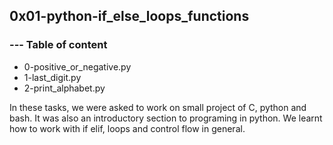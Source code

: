 ## 0x01-python-if_else_loops_functions
### --- Table of content
* 0-positive_or_negative.py
* 1-last_digit.py
* 2-print_alphabet.py



In these tasks, we were asked to work on small project of C, python and bash. It was also an introductory section to programing in python. We learnt how to work with if elif, loops and control flow in general. 
